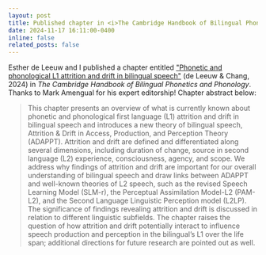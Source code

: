 ```yaml
---
layout: post
title: Published chapter in <i>The Cambridge Handbook of Bilingual Phonetics and Phonology</i>!
date: 2024-11-17 16:11:00-0400
inline: false
related_posts: false
---
```


Esther de Leeuw and I published a chapter entitled <a href="https://doi.org/10.1017/9781009105767.033" target="_blank">"Phonetic and phonological L1 attrition and drift in bilingual speech"</a> (de Leeuw & Chang, 2024) in <i>The Cambridge Handbook of Bilingual Phonetics and Phonology</i>. Thanks to Mark Amengual for his expert editorship! Chapter abstract below:

> This chapter presents an overview of what is currently known about phonetic and phonological first language (L1) attrition and drift in bilingual speech and introduces a new theory of bilingual speech, Attrition & Drift in Access, Production, and Perception Theory (ADAPPT). Attrition and drift are defined and differentiated along several dimensions, including duration of change, source in second language (L2) experience, consciousness, agency, and scope. We address why findings of attrition and drift are important for our overall understanding of bilingual speech and draw links between ADAPPT and well-known theories of L2 speech, such as the revised Speech Learning Model (SLM-r), the Perceptual Assimilation Model-L2 (PAM-L2), and the Second Language Linguistic Perception model (L2LP). The significance of findings revealing attrition and drift is discussed in relation to different linguistic subfields. The chapter raises the question of how attrition and drift potentially interact to influence speech production and perception in the bilingual’s L1 over the life span; additional directions for future research are pointed out as well.
